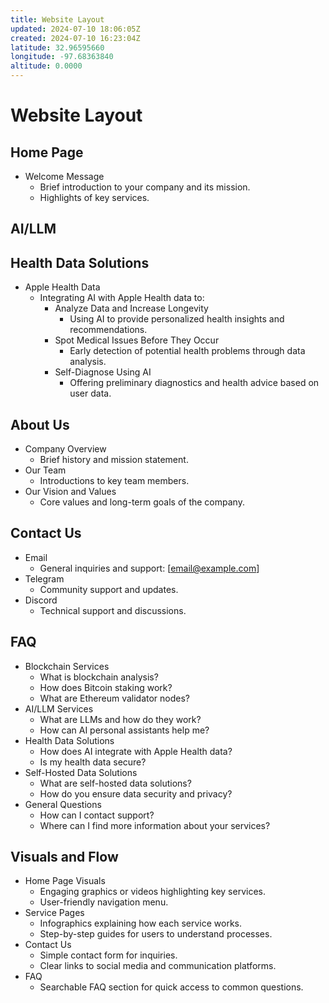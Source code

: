 ```yaml
---
title: Website Layout
updated: 2024-07-10 18:06:05Z
created: 2024-07-10 16:23:04Z
latitude: 32.96595660
longitude: -97.68363840
altitude: 0.0000
---
```


# Website Layout

## Home Page
- Welcome Message
  - Brief introduction to your company and its mission.
  - Highlights of key services.

## AI/LLM

## Health Data Solutions
- Apple Health Data
  - Integrating AI with Apple Health data to:
    - Analyze Data and Increase Longevity
      - Using AI to provide personalized health insights and recommendations.
    - Spot Medical Issues Before They Occur
      - Early detection of potential health problems through data analysis.
    - Self-Diagnose Using AI
      - Offering preliminary diagnostics and health advice based on user data.

## About Us
- Company Overview
  - Brief history and mission statement.
- Our Team
  - Introductions to key team members.
- Our Vision and Values
  - Core values and long-term goals of the company.

## Contact Us
- Email
  - General inquiries and support: [email@example.com]
- Telegram
  - Community support and updates.
- Discord
  - Technical support and discussions.

## FAQ
- Blockchain Services
  - What is blockchain analysis?
  - How does Bitcoin staking work?
  - What are Ethereum validator nodes?
- AI/LLM Services
  - What are LLMs and how do they work?
  - How can AI personal assistants help me?
- Health Data Solutions
  - How does AI integrate with Apple Health data?
  - Is my health data secure?
- Self-Hosted Data Solutions
  - What are self-hosted data solutions?
  - How do you ensure data security and privacy?
- General Questions
  - How can I contact support?
  - Where can I find more information about your services?

## Visuals and Flow
- Home Page Visuals
  - Engaging graphics or videos highlighting key services.
  - User-friendly navigation menu.
- Service Pages
  - Infographics explaining how each service works.
  - Step-by-step guides for users to understand processes.
- Contact Us
  - Simple contact form for inquiries.
  - Clear links to social media and communication platforms.
- FAQ
  - Searchable FAQ section for quick access to common questions.